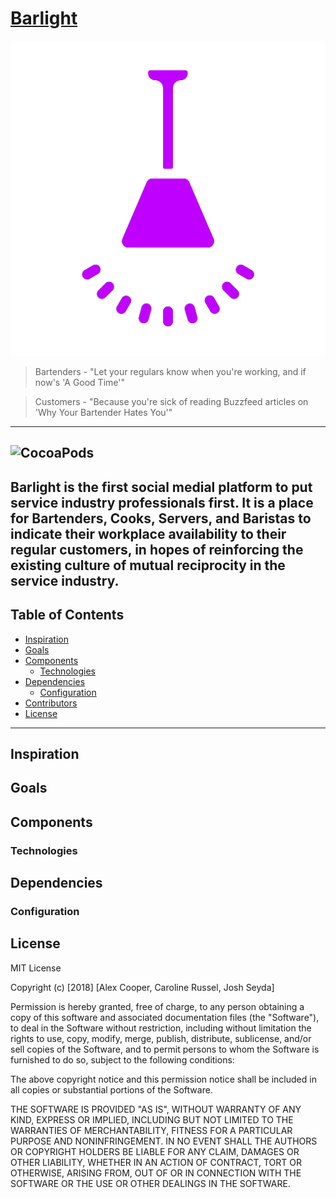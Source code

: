 # [Barlight](https://barlight.herokuapp.com)
![Barlight](https://github.com/joshseyda/barlight/blob/master/public/images/purple-lamp.png)
>Bartenders - "Let your regulars know when you're working, and if now's 'A Good Time'"

>Customers - "Because you're sick of reading Buzzfeed articles on 'Why Your Bartender Hates You'"
---
<!-- ![GitHub issue age](https://img.shields.io/github/issues/detail/age/badges/shields/979.svg)
![GitHub issue last update](https://img.shields.io/github/issues/detail/last-update/badges/shields/979.svg)
![GitHub closed pull requests](https://img.shields.io/github/issues-pr-closed/cdnjs/cdnjs.svg) -->
![CocoaPods](https://img.shields.io/cocoapods/l/AFNetworking.svg)
---
Barlight is the first social medial platform to put service industry professionals first. It is a place for Bartenders, Cooks, Servers, and Baristas to indicate their workplace availability to their regular customers, in hopes of reinforcing the existing culture of mutual reciprocity in the service industry.
---
## Table of Contents

- [Inspiration](#inspiration)
- [Goals](#goals)
- [Components](#components)
	- [Technologies](#technologies)
- [Dependencies](#dependencies)
	- [Configuration](#configuration)
- [Contributors](#contributors)
- [License](#license)
---
## Inspiration

## Goals

## Components

### Technologies

## Dependencies

### Configuration

## License
MIT License

Copyright (c) [2018] [Alex Cooper, Caroline Russel, Josh Seyda]

Permission is hereby granted, free of charge, to any person obtaining a copy
of this software and associated documentation files (the "Software"), to deal
in the Software without restriction, including without limitation the rights
to use, copy, modify, merge, publish, distribute, sublicense, and/or sell
copies of the Software, and to permit persons to whom the Software is
furnished to do so, subject to the following conditions:

The above copyright notice and this permission notice shall be included in all
copies or substantial portions of the Software.

THE SOFTWARE IS PROVIDED "AS IS", WITHOUT WARRANTY OF ANY KIND, EXPRESS OR
IMPLIED, INCLUDING BUT NOT LIMITED TO THE WARRANTIES OF MERCHANTABILITY,
FITNESS FOR A PARTICULAR PURPOSE AND NONINFRINGEMENT. IN NO EVENT SHALL THE
AUTHORS OR COPYRIGHT HOLDERS BE LIABLE FOR ANY CLAIM, DAMAGES OR OTHER
LIABILITY, WHETHER IN AN ACTION OF CONTRACT, TORT OR OTHERWISE, ARISING FROM,
OUT OF OR IN CONNECTION WITH THE SOFTWARE OR THE USE OR OTHER DEALINGS IN THE
SOFTWARE.